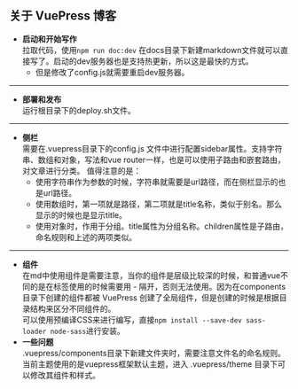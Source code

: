 关于 VuePress 博客
---
- **启动和开始写作**  
拉取代码，使用`npm run doc:dev` 在docs目录下新建markdown文件就可以直接写了。启动的dev服务器也是支持热更新，所以这是最快的方式。  
    + 但是修改了config.js就需要重启dev服务器。
---
- **部署和发布**  
运行根目录下的deploy.sh文件。
---
- **侧栏**  
需要在.vuepress目录下的config.js 文件中进行配置sidebar属性。支持字符串、数组和对象，写法和vue router一样，也是可以使用子路由和嵌套路由，对文章进行分类。
值得注意的是：
    + 使用字符串作为参数的时候，字符串就需要是url路径，而在侧栏显示的也是url路径。
    + 使用数组时，第一项就是路径，第二项就是title名称，类似于别名。那么显示的时候也是显示title。
    + 使用对象时，作用于分组。title属性为分组名称。children属性是子路由，命名规则和上述的两项类似。
---
- **组件**  
在md中使用组件是需要注意，当你的组件是层级比较深的时候，和普通vue不同的是在标签使用的时候需要用 - 隔开，否则无法使用。因为在components目录下创建的组件都被 VuePress 创建了全局组件，但是创建的时候是根据目录结构来区分不同组件的。  
可以使用预编译CSS来进行编写，直接`npm install --save-dev sass-loader node-sass`进行安装。
- **一些问题**  
.vuepress/components目录下新建文件夹时，需要注意文件名的命名规则。
当前主题使用的是vuepress框架默认主题，进入 .vuepress/theme 目录下可以修改其组件和样式。